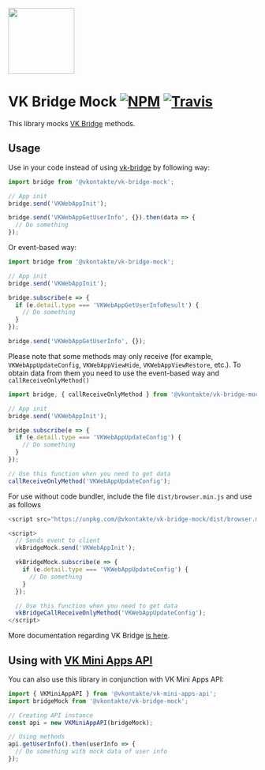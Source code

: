 [npm-badge]: https://img.shields.io/npm/v/@vkontakte/vk-mini-apps-api.svg
[npm-link]: https://npmjs.com/package/@vkontakte/vk-mini-apps-api
[travis-badge]: https://travis-ci.org/VKCOM/vk-bridge-mock.svg?branch=master
[travis-link]: https://travis-ci.org/VKCOM/vk-bridge-mock

[<img width="134" src="https://vk.com/images/apps/mini_apps/vk_mini_apps_logo.svg">](https://vk.com/services)

# VK Bridge Mock [![NPM][npm-badge]][npm-link] [![Travis][travis-badge]][travis-link]

This library mocks [VK Bridge](https://www.npmjs.com/package/@vkontakte/vk-bridge) methods.

## Usage

Use in your code instead of using [vk-bridge](https://www.npmjs.com/package/@vkontakte/vk-bridge) by following way:

```javascript
import bridge from '@vkontakte/vk-bridge-mock';

// App init
bridge.send('VKWebAppInit');

bridge.send('VKWebAppGetUserInfo', {}).then(data => {
  // Do something
});
```

Or event-based way:

```javascript
import bridge from '@vkontakte/vk-bridge-mock';

// App init
bridge.send('VKWebAppInit');

bridge.subscribe(e => {
  if (e.detail.type === 'VKWebAppGetUserInfoResult') {
    // Do something
  }
});

bridge.send('VKWebAppGetUserInfo', {});
```

Please note that some methods may only receive (for example, `VKWebAppUpdateConfig`,
`VKWebAppViewHide`, `VKWebAppViewRestore`, etc.). To obtain data from them you need to use the event-based way and `callReceiveOnlyMethod()`

```javascript
import bridge, { callReceiveOnlyMethod } from '@vkontakte/vk-bridge-mock';

// App init
bridge.send('VKWebAppInit');

bridge.subscribe(e => {
  if (e.detail.type === 'VKWebAppUpdateConfig') {
    // Do something
  }
});

// Use this function when you need to get data
callReceiveOnlyMethod('VKWebAppUpdateConfig');
```

For use without code bundler, include the file `dist/browser.min.js` and use as follows

```js
<script src="https://unpkg.com/@vkontakte/vk-bridge-mock/dist/browser.min.js"></script>

<script>
  // Sends event to client
  vkBridgeMock.send('VKWebAppInit');

  vkBridgeMock.subscribe(e => {
    if (e.detail.type === 'VKWebAppUpdateConfig') {
      // Do something
    }
  });

  // Use this function when you need to get data
  vkBridgeCallReceiveOnlyMethod('VKWebAppUpdateConfig');
</script>
```

More documentation regarding VK Bridge [is here](https://vk.com/dev/vk_apps_docs?f=4.%20%D0%9F%D0%BE%D0%B4%D0%BA%D0%BB%D1%8E%D1%87%D0%B5%D0%BD%D0%B8%D0%B5%20VK%20Connect).

## Using with [VK Mini Apps API](https://github.com/vkcom/vk-mini-apps-api)

You can also use this library in conjunction with VK Mini Apps API:

```javascript
import { VKMiniAppAPI } from '@vkontakte/vk-mini-apps-api';
import bridgeMock from '@vkontakte/vk-bridge-mock';

// Creating API instance
const api = new VKMiniAppAPI(bridgeMock);

// Using methods
api.getUserInfo().then(userInfo => {
  // Do something with mock data of user info
});
```

